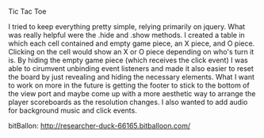 Tic Tac Toe

I tried to keep everything pretty simple, relying primarily on jquery.
What was really helpful were the .hide and .show methods. I created a table
in which each cell contained and empty game piece, an X piece, and O piece.
Clicking on the cell would show an X or O piece depending on who's turn it is. 
By hiding the empty game piece (which receives the click event) I was able to 
cirumvent unbinding event listeners and made it also easier to reset the board by
just revealing and hiding the necessary elements.
What I want to work on more in the future is getting the footer to stick 
to the bottom of the view port and maybe come up with a more aesthetic way
to arrange the player scoreboards as the resolution changes. I also wanted to add
audio for background music and click events. 

bitBallon: http://researcher-duck-66165.bitballoon.com/
